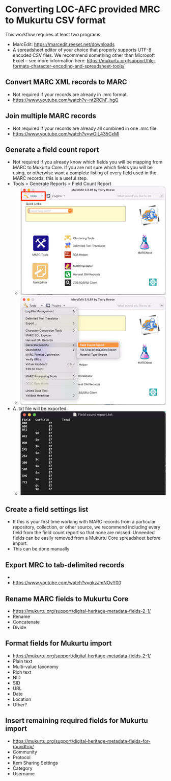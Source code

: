 # Converting LOC-AFC provided MRC to Mukurtu CSV format 

This workflow requires at least two programs: 
- MarcEdit: https://marcedit.reeset.net/downloads 
- A spreadsheet editor of your choice that properly supports UTF-8 encoded CSV files. We recommend something other than Microsoft Excel – see more information here: https://mukurtu.org/support/file-formats-character-encoding-and-spreadsheet-tools/  

## Convert MARC XML records to MARC 
- Not required if your records are already in .mrc format.
- https://www.youtube.com/watch?v=nt2RChF_hgQ

## Join multiple MARC records 
- Not required if your records are already all combined in one .mrc file.
- https://www.youtube.com/watch?v=wOIL435CxMI

## Generate a field count report 
- Not required if you already know which fields you will be mapping from MARC to Mukurtu Core. If you are not sure which fields you will be using, or otherwise want a complete listing of every field used in the MARC records, this is a useful step.
- Tools > Generate Reports > Field Count Report
  - ![MarcEdit - Tools](https://github.com/WSU-CDSC/MMTT/blob/7acf1d93872697b5ca65448c145897fa4e7f2f06/MARC%20%3E%20Mukurtu%20Core/Workflow%20Images/Screen%20Shot%202022-06-30%20at%202.03.33%20PM.png)
  - ![MarcEdit - Generate field count report](https://github.com/WSU-CDSC/MMTT/blob/7acf1d93872697b5ca65448c145897fa4e7f2f06/MARC%20%3E%20Mukurtu%20Core/Workflow%20Images/Screen%20Shot%202022-06-30%20at%202.03.53%20PM.png)
- A .txt file will be exported.
  - ![MarcEdit - field countr report example](https://github.com/WSU-CDSC/MMTT/blob/7acf1d93872697b5ca65448c145897fa4e7f2f06/MARC%20%3E%20Mukurtu%20Core/Workflow%20Images/Screen%20Shot%202022-07-18%20at%2012.24.51%20PM.png)

## Create a field settings list 
- If this is your first time working with MARC records from a particular repository, collection, or other source, we recommend including every field from the field count report so that none are missed. Unneeded fields can be easily removed from a Mukurtu Core spreadsheet before import.
- This can be done manually

## Export MRC to tab-delimited records 
-
- https://www.youtube.com/watch?v=qkzJmNOvY00

## Rename MARC fields to Mukurtu Core
- https://mukurtu.org/support/digital-heritage-metadata-fields-2-1/  
- Rename 
- Concatenate 
- Divide 

## Format fields for Mukurtu import 
- https://mukurtu.org/support/digital-heritage-metadata-fields-2-1/ 
- Plain text 
- Multi-value taxonomy 
- Rich text 
- NID 
- SID 
- URL 
- Date 
- Location 
- Other? 

## Insert remaining required fields for Mukurtu import 
- https://mukurtu.org/support/digital-heritage-metadata-fields-for-roundtrip/  
- Community 
- Protocol 
- Item Sharing Settings 
- Category 
- Username 
